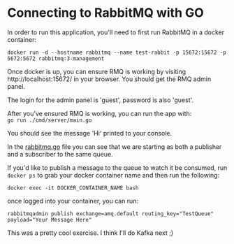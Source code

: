 # Connecting to RabbitMQ with GO

In order to run this application, you'll need to first run RabbitMQ in a docker container:

```shell
docker run -d --hostname rabbitmq --name test-rabbit -p 15672:15672 -p 5672:5672 rabbitmq:3-management
```

Once docker is up, you can ensure RMQ is working by visiting http://localhost:15672/ in your browser. You should get the RMQ admin panel. 

The login for the admin panel is 'guest', password is also 'guest'.


After you've ensured RMQ is working, you can run the app with:  
`go run ./cmd/server/main.go`

You should see the message 'Hi' printed to your console.

In the [rabbitmq.go](https://github.com/millbj92/go-rabbitmq/blob/a137c4971781b6b5c64b616a85a062ff490e9c5b/internal/rabbitmq/rabbitmq.go#L50-L88) file you can see that we are starting as both a publisher and a subscriber to the same queue. 

If you'd like to publish a message to the queue to watch it be consumed, run `docker ps` to grab your docker container name and then run the following:

```shell
docker exec -it DOCKER_CONTAINER_NAME bash   
```

once logged into your container, you can run:

```shell
rabbitmqadmin publish exchange=amq.default routing_key="TestQueue" payload="Your Message Here"
```

This was a pretty cool exercise. I think I'll do Kafka next ;)

